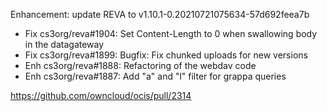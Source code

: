 Enhancement: update REVA to v1.10.1-0.20210721075634-57d692feea7b

* Fix cs3org/reva#1904: Set Content-Length to 0 when swallowing body in the datagateway
* Fix cs3org/reva#1899: Bugfix: Fix chunked uploads for new versions
* Enh cs3org/reva#1888: Refactoring of the webdav code
* Enh cs3org/reva#1887: Add "a" and "l" filter for grappa queries

https://github.com/owncloud/ocis/pull/2314
